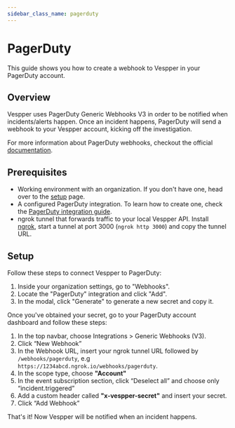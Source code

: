 ```yaml
---
sidebar_class_name: pagerduty
---
```


# PagerDuty

This guide shows you how to create a webhook to Vespper in your PagerDuty account.

## Overview

Vespper uses PagerDuty Generic Webhooks V3 in order to be notified when incidents/alerts happen. Once an incident happens, PagerDuty will send a webhook to your Vespper account, kicking off the investigation.

For more information about PagerDuty webhooks, checkout the official [documentation](https://developer.pagerduty.com/docs/db0fa8c8984fc-overview).

## Prerequisites

- Working environment with an organization. If you don't have one, head over to the [setup](../02-Getting%20started/01-Setup%20Vespper.md) page.
- A configured PagerDuty integration. To learn how to create one, check the [PagerDuty integration guide](../03-Integrations/02-PagerDuty.md).
- ngrok tunnel that forwards traffic to your local Vespper API. Install [ngrok](https://ngrok.com/docs/getting-started/), start a tunnel at port 3000 (`ngrok http 3000`) and copy the tunnel URL.

## Setup

Follow these steps to connect Vespper to PagerDuty:

1. Inside your organization settings, go to "Webhooks".
2. Locate the "PagerDuty" integration and click "Add".
3. In the modal, click "Generate" to generate a new secret and copy it.

Once you've obtained your secret, go to your PagerDuty account dashboard and follow these steps:

1. In the top navbar, choose Integrations > Generic Webhooks (V3).
2. Click “New Webhook”
3. In the Webhook URL, insert your ngrok tunnel URL followed by `/webhooks/pagerduty`, e.g `https://1234abcd.ngrok.io/webhooks/pagerduty`.
4. In the scope type, choose **"Account"**
5. In the event subscription section, click “Deselect all” and choose only “incident.triggered”
6. Add a custom header called **"x-vespper-secret"** and insert your secret.
7. Click “Add Webhook”

That's it! Now Vespper will be notified when an incident happens.
